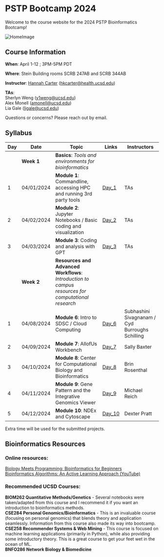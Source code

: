 # PSTP Bootcamp 2024

Welcome to the course website for the 2024 PSTP Bioinformatics Bootcamp!<br />

![HomeImage](https://imgs.xkcd.com/comics/dna.png)

## Course Information

**When**: April 1-12 ; 3PM-5PM PDT

**Where**: Stein Building rooms SCRB 247AB and SCRB 344AB

**Instructor**: [Hannah Carter](https://carterlab.info/) (hkcarter@health.ucsd.edu)

**TAs**: <br>
Sherlyn Weng (y1weng@ucsd.edu) <br>
Alex Monell (amonell@ucsd.edu) <br>
Lia Gale (ligale@ucsd.edu)

Questions or concerns? Please reach out by email.

## Syllabus

| Day  | Date | Topic | Links | Instructors |
| ------------- | ------------- |------------- |------------- |------------- |
|  | **Week 1**   | **Basics**: *Tools and environments for bioinformatics*  |  |  | 
| 1  | 04/01/2024  | **Module 1**: Commandline, accessing HPC and running 3rd party tools  | [Day_1](https://github.com/cartercompbio/PSTP_bootcamp_2024/tree/main/Modules/Day_1)  | TAs | 
| 2  | 04/02/2024  | **Module 2**: Jupyter Notebooks / Basic coding and visualization | [Day_2](https://github.com/cartercompbio/PSTP_bootcamp_2024/tree/main/Modules/Day_2)  | TAs | 
| 3  | 04/03/2024  | **Module 3**: Coding and analysis with GPT | [Day_3](https://github.com/cartercompbio/PSTP_bootcamp_2024/tree/main/Modules/Day_3)  | TAs |
|  | **Week 2**  | **Resources and Advanced Workflows**: *Introduction to campus resources for computational research*  |  |  | 
| 1  | 04/08/2024  | **Module 6**: Intro to SDSC / Cloud Computing | [Day_6](https://github.com/PSTP_bootcamp_2024)  | Subhashini Sivagnanam / Cyd Burroughs Schilling | 
| 2  | 04/09/2024  | **Module 7**: AllofUs Workbench  | [Day_7](https://github.com/PSTP_bootcamp_2024)  | Sally Baxter | 
| 3  | 04/10/2024  | **Module 8**: Center for Computational Biology and Bioinformatics  | [Day_8](https://github.com/PSTP_bootcamp_2024)  | Brin Rosenthal |
| 4  | 04/11/2024  | **Module 9**: Gene Pattern and the Integrative Genomics Viewer  | [Day_9](https://github.com/PSTP_bootcamp_2024)  | Michael Reich |
| 5  | 04/12/2024  | **Module 10**: NDEx and Cytoscape  | [Day_10](https://github.com/PSTP_bootcamp_2024)  | Dexter Pratt |

Extra time will be used for the submitted projects.

## Bioinformatics Resources

### Online resources:
[Biology Meets Programming: Bioinformatics for Beginners](https://www.coursera.org/learn/bioinformatics)<br>
[Bioinformatics Algorithms: An Active Learning Approach (YouTube)](https://www.youtube.com/c/bioinfalgorithms/featured)<br>

### Recommended UCSD Courses:
**BIOM262 Quantitative Methods/Genetics** - Several notebooks were taken/adapted from this course and I recommend it if you want an introduction to bioinformatics methods.<br>
**CSE284 Personal Genomics/Bioinformatics** - This is an invaluable course (focusing on personal genomics) that blends theory and application seamlessly. Information from this course also made its way into bootcamp. <br>
**CSE258 Recommender Systems & Web Mining** - This course is focused on machine learning applications (primarily in Python), while also providing some introductory theory. This is a great course to get your feet wet in the ocean of ML.<br>
**BNFO286 Network Biology & Biomedicine**<br>
